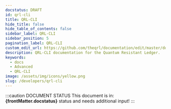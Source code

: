 ```yaml
---
docstatus: DRAFT
id: qrl-cli
title: QRL-CLI
hide_title: false
hide_table_of_contents: false
sidebar_label: QRL-CLI
sidebar_position: 5
pagination_label: QRL-CLI
custom_edit_url: https://github.com/theqrl/documentation/edit/master/docs/basics/what-is-qrl.md
description: QRL-CLI documentation for the Quantum Resistant Ledger.
keywords:
  - docs
  - Advanced
  - QRL-CLI
image: /assets/img/icons/yellow.png
slug: /developers/qrl-cli
---
```



:::caution DOCUMENT STATUS 
<span>This document is in: <b>{frontMatter.docstatus}</b> status and needs additional input!</span>
:::